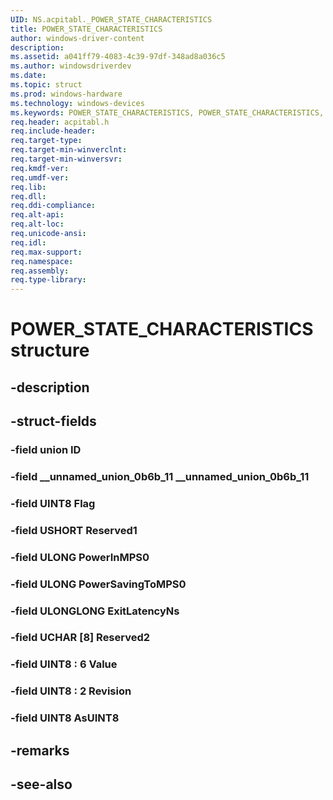 ```yaml
---
UID: NS.acpitabl._POWER_STATE_CHARACTERISTICS
title: POWER_STATE_CHARACTERISTICS
author: windows-driver-content
description: 
ms.assetid: a041ff79-4083-4c39-97df-348ad8a036c5
ms.author: windowsdriverdev
ms.date: 
ms.topic: struct
ms.prod: windows-hardware
ms.technology: windows-devices
ms.keywords: POWER_STATE_CHARACTERISTICS, POWER_STATE_CHARACTERISTICS, *PPOWER_STATE_CHARACTERISTICS
req.header: acpitabl.h
req.include-header:
req.target-type:
req.target-min-winverclnt:
req.target-min-winversvr:
req.kmdf-ver:
req.umdf-ver:
req.lib:
req.dll:
req.ddi-compliance:
req.alt-api:
req.alt-loc:
req.unicode-ansi:
req.idl:
req.max-support:
req.namespace:
req.assembly:
req.type-library:
---
```


# POWER_STATE_CHARACTERISTICS structure

## -description



## -struct-fields

### -field union ID			
 	
### -field __unnamed_union_0b6b_11 __unnamed_union_0b6b_11			
 	
### -field UINT8 Flag			
 	
### -field USHORT Reserved1			
 	
### -field ULONG PowerInMPS0			
 	
### -field ULONG PowerSavingToMPS0			
 	
### -field ULONGLONG ExitLatencyNs			
 	
### -field UCHAR [8] Reserved2			
 	
### -field UINT8  : 6 Value			
 	
### -field UINT8  : 2 Revision			
 	
### -field UINT8 AsUINT8			
 	
## -remarks

## -see-also